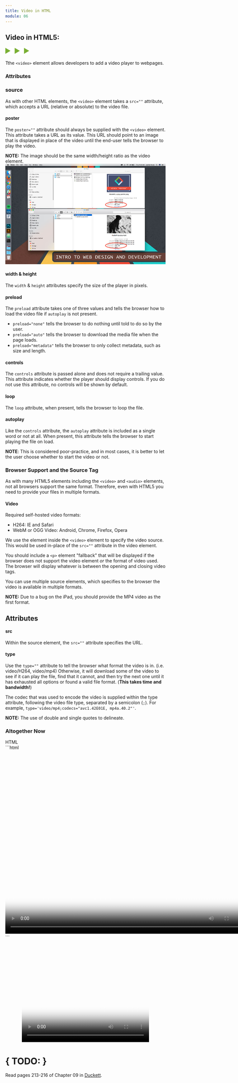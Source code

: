 ```yaml
---
title: Video in HTML
module: 06
---
```


## Video in HTML5:
<img src="./../../../img/arrow-divider.svg" style="width: 75px; border: none;" />

Tthe `<video>` element allows developers to add a video player to webpages.

### Attributes

### source

As with other HTML elements, the `<video>` element takes a `src=""` attribute, which accepts a URL (relative or absolute) to the video file.

#### poster

The `poster=""` attribute should always be supplied with the `<video>` element. This attribute takes a URL as its value. This URL should point to an image that is displayed in place of the video until the end-user tells the browser to play the video.

**NOTE:** The image should be the same width/height ratio as the video element.
![Image of matching video and video poster sizes](../imgs/video-poster-sizing.png)

#### width & height
The `width` & `height` attributes specify the size of the player in pixels.

#### preload

The `preload` attribute takes one of three values and tells the browser how to load the video file if `autoplay` is not present.

- `preload="none"` tells the browser to do nothing until told to do so by the user.
- `preload="auto"` tells the browser to download the media file when the page loads.
- `preload="metadata"` tells the browser to only collect metadata, such as size and length.

#### controls
The `controls` attribute is passed alone and does not require a trailing value. This attribute indicates whether the player should display controls. If you do not use this attribute, no controls will be shown by default.

#### loop

The `loop` attribute, when present, tells the browser to loop the file.

#### autoplay

Like the `controls` attribute, the `autoplay` attribute is included as a single word or not at all. When present, this attribute tells the browser to start playing the file on load.

**NOTE**: This is considered poor-practice, and in most cases, it is better to let the user choose whether to start the video or not.


### Browser Support and the Source Tag

As with many HTML5 elements including the `<video>` and `<audio>` elements, not all browsers support the same format. Therefore, even with HTML5 you need to provide your files in multiple formats.

#### Video
Required self-hosted video formats:

- H264: IE and Safari
- WebM or OGG Video: Android, Chrome, Firefox, Opera

We use the <source /> element inside the `<video>` element to specify the video source. This would be used in-place of the `src=""` attribute in the video element.

You should include a `<p>` element "fallback" that will be displayed if the browser does not support the video element _or_ the format of video used. The browser will display whatever is between the opening and closing video tags.

You can use multiple source elements, which specifies to the browser the video is available in multiple formats.

**NOTE:** Due to a bug on the iPad, you should provide the MP4 video as the first format.


## Attributes

#### src

Within the source element, the `src=""` attribute specifies the URL.

#### type

Use the `type=""` attribute to tell the browser what format the video is in. (i.e. video/H264, video/mp4) Otherwise, it will download some of the video to see if it can play the file, find that it cannot, and then try the next one until it has exhausted all options or found a valid file format. (**This takes time and bandwidth!**)

The codec that was used to encode the video is supplied within the type attribute, following the video file type, separated by a semicolon (`;`). For example, `type='video/mp4;codecs="avc1.42E01E, mp4a.40.2"'`.

**NOTE:** The use of double and single quotes to delineate.


### Altogether Now

<div id="code-heading">HTML</div>
```html
<video poster="../imgs/duckett-puppy-poster.png" width="768" height="576" preload controls loop>
	<source src="media/ducket-puppy.mp4" type='video/mp4;codecs="avc1.42E01E, mp4a.40.2"' />
	<source src="media/duckett-puppy.webm" type='video/webm;codecs="vp8, vorbis"' />

</video>
```

<div class="displayed_code_example">
<center>
<video poster="../imgs/duckett-puppy-poster.png" width="400" height="320" preload controls loop>
	<source src="../media/duckett-puppy.mp4" type='video/mp4;codecs="avc1.42E01E, mp4a.40.2"' />
	<source src="../media/duckett-puppy.webm" type='video/webm;codecs="vp8, vorbis"' />
	<p>A video of a puppy playing in the snow.</p>
</video>
</center>
</div>


# { TODO: }
Read pages 213-216 of Chapter 09 in [Duckett](https://github.com/Media-Ed-Online/intro-web-dev/issues/3).
